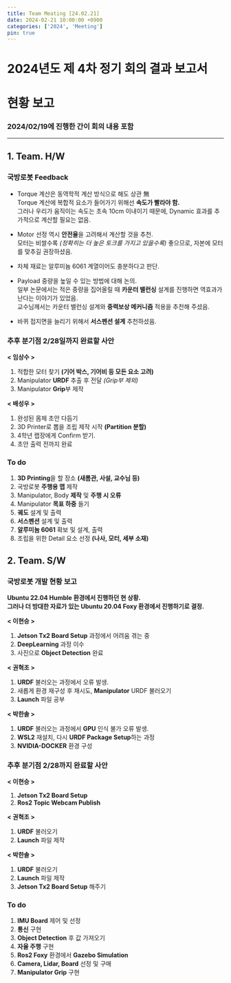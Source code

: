 ```yaml
---
title: Team Meating [24.02.21]
date: 2024-02-21 10:00:00 +0900
categories: ['2024', 'Meeting']
pin: true
---
```



# 2024년도 제 4차 정기 회의 결과 보고서  

# 현황 보고  
### 2024/02/19에 진행한 간이 회의 내용 포함

___  

## 1. Team. H/W

### 국방로봇 Feedback

* Torque 계산은 동역학적 계산 방식으로 해도 상관 無  
Torque 계산에 복합적 요소가 들어가기 위해선 **속도가 빨라야 함.**  
그러나 우리가 움직이는 속도는 초속 10cm 이내이기 때문에, Dynamic 효과를 추가적으로 계산할 필요는 없음.

* Motor 선정 역시 **안전율**을 고려해서 계산할 것을 추천.  
모터는 비쌀수록 *(정확히는 더 높은 토크를 가지고 있을수록)* 좋으므로, 자본에 모터를 맞추길 권장하셨음.  

* 차체 재료는 알루미늄 6061 계열이어도 충분하다고 판단.  

* Payload 중량을 높일 수 있는 방법에 대해 논의.  
일부 논문에서는 적은 중량을 집어올릴 때 **카운터 밸런싱** 설계를 진행하면 역효과가 난다는 이야기가 있었음.  
교수님께서는 카운터 밸런싱 설계와 **중력보상 메커니즘** 적용을 추천해 주셨음.  

* 바퀴 접지면을 늘리기 위해서 **서스펜션 설계** 추천하셨음.  

### 추후 분기점 2/28일까지 완료할 사안

**< 임상수 >**  

1. 적합한 모터 찾기 **(기어 박스, 기어비 등 모든 요소 고려)**  
2. Manipulator **URDF** 추출 후 전달 *(Grip부 제외)*  
3. Manipulator **Grip**부 제작  

**< 배성우 >**  

1. 완성된 몸체 초안 다듬기
2. 3D Printer로 뽑을 조립 제작 시작 **(Partition 분할)**
3. 4학년 랩장에게 Confirm 받기.
4. 초안 출력 전까지 완료  

### To do

1. **3D Printing**을 할 장소 **(새롬관, 사설, 교수님 등)**
2. 국방로봇 **주행용 맵** 제작
3. Manipulator, Body **제작** 및 **주행 시 오류**
4. Manipulator **목표 하중** 들기
5. **궤도** 설계 및 출력
6. **서스펜션** 설계 및 출력
7. **알루미늄 6061** 확보 및 설계, 출력
8. 조립을 위한 Detail 요소 선정 **(나사, 모터, 세부 소재)**

## 2. Team. S/W

### 국방로봇 개발 현황 보고  

**Ubuntu 22.04 Humble 환경에서 진행하던 현 상황.**  
**그러나 더 방대한 자료가 있는 Ubuntu 20.04 Foxy 환경에서 진행하기로 결정.**  

**< 이현승 >**  

1. **Jetson Tx2 Board Setup** 과정에서 어려움 겪는 중
2. **DeepLearning** 과정 이수
3. 사진으로 **Object Detection** 완료

**< 권혁조 >**

1. **URDF** 불러오는 과정에서 오류 발생.
2. 새롭게 환경 재구성 후 재시도, **Manipulator** URDF 불러오기
3. **Launch** 파일 공부

**< 박한솔 >**

1. **URDF** 불러오는 과정에서 **GPU** 인식 불가 오류 발생.  
2. **WSL2** 재설치, 다시 **URDF Package Setup**하는 과정  
3. **NVIDIA-DOCKER** 환경 구성

### 추후 분기점 2/28까지 완료할 사안 

**< 이현승 >**  

1. **Jetson Tx2 Board Setup**  
2. **Ros2 Topic Webcam Publish**  

**< 권혁조 >**  

1. **URDF** 불러오기  
2. **Launch** 파일 제작  

**< 박한솔 >**  

1. **URDF** 불러오기  
2. **Launch** 파일 제작  
3. **Jetson Tx2 Board Setup** 해주기  

### To do

1. **IMU Board** 제어 및 선정
2. **통신** 구현
3. **Object Detection** 후 값 가져오기
4. **자율 주행** 구현
5. **Ros2 Foxy** 환경에서 **Gazebo Simulation** 
6. **Camera, Lidar, Board** 선정 및 구매
7. **Manipulator Grip** 구현